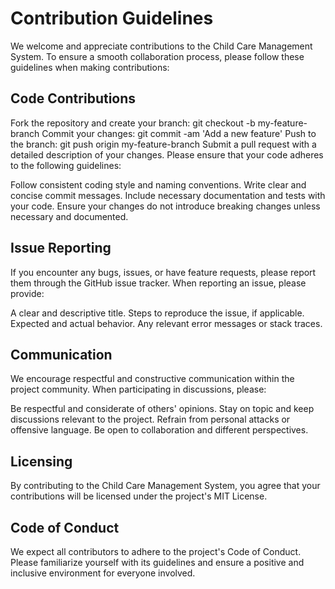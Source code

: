 # Contribution Guidelines
We welcome and appreciate contributions to the Child Care Management System. To ensure a smooth collaboration process, please follow these guidelines when making contributions:

## Code Contributions
Fork the repository and create your branch: git checkout -b my-feature-branch
Commit your changes: git commit -am 'Add a new feature'
Push to the branch: git push origin my-feature-branch
Submit a pull request with a detailed description of your changes.
Please ensure that your code adheres to the following guidelines:

Follow consistent coding style and naming conventions.
Write clear and concise commit messages.
Include necessary documentation and tests with your code.
Ensure your changes do not introduce breaking changes unless necessary and documented.

## Issue Reporting
If you encounter any bugs, issues, or have feature requests, please report them through the GitHub issue tracker. When reporting an issue, please provide:

A clear and descriptive title.
Steps to reproduce the issue, if applicable.
Expected and actual behavior.
Any relevant error messages or stack traces.

## Communication
We encourage respectful and constructive communication within the project community. When participating in discussions, please:

Be respectful and considerate of others' opinions.
Stay on topic and keep discussions relevant to the project.
Refrain from personal attacks or offensive language.
Be open to collaboration and different perspectives.

## Licensing
By contributing to the Child Care Management System, you agree that your contributions will be licensed under the project's MIT License.

## Code of Conduct
We expect all contributors to adhere to the project's Code of Conduct. Please familiarize yourself with its guidelines and ensure a positive and inclusive environment for everyone involved.


